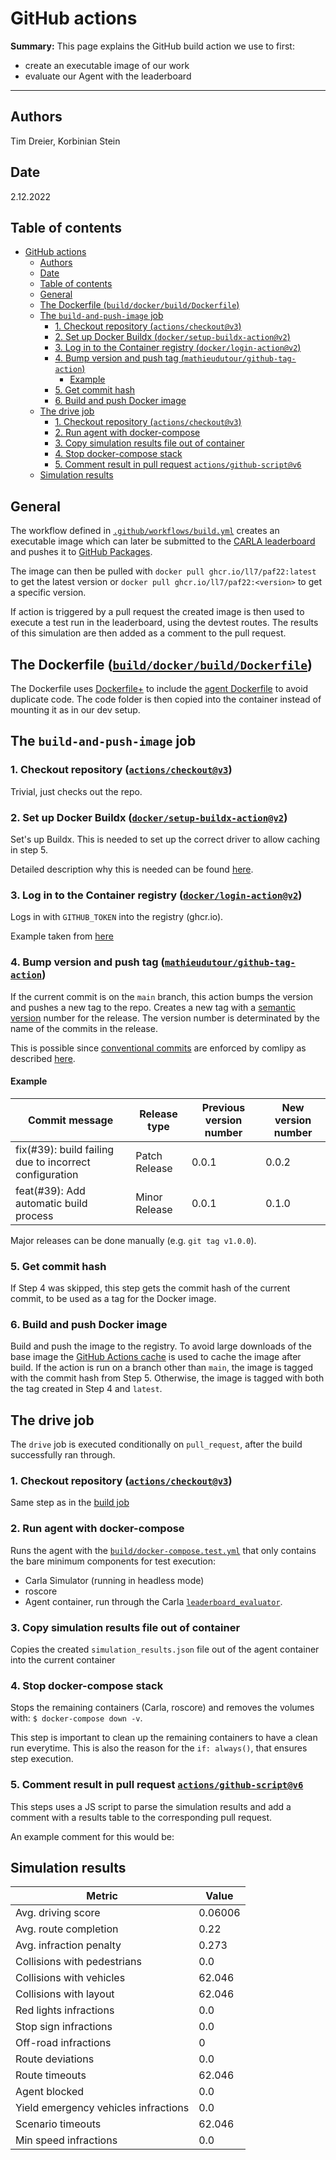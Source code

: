 # GitHub actions

**Summary:** This page explains the GitHub build action we use to first:

- create an executable image of our work
- evaluate our Agent with the leaderboard

---

## Authors

Tim Dreier, Korbinian Stein

## Date

2.12.2022

## Table of contents

<!-- TOC -->

- [GitHub actions](#github-actions)
  - [Authors](#authors)
  - [Date](#date)
  - [Table of contents](#table-of-contents)
  - [General](#general)
  - [The Dockerfile (`build/docker/build/Dockerfile`)](#the-dockerfile--builddockerbuilddockerfile-)
  - [The `build-and-push-image` job](#the-build-and-push-image-job)
    - [1. Checkout repository (`actions/checkout@v3`)](#1-checkout-repository--actionscheckoutv3-)
    - [2. Set up Docker Buildx (`docker/setup-buildx-action@v2`)](#2-set-up-docker-buildx--dockersetup-buildx-actionv2-)
    - [3. Log in to the Container registry (`docker/login-action@v2`)](#3-log-in-to-the-container-registry--dockerlogin-actionv2-)
    - [4. Bump version and push tag (`mathieudutour/github-tag-action`)](#4-bump-version-and-push-tag--mathieudutourgithub-tag-action-)
      - [Example](#example)
    - [5. Get commit hash](#5-get-commit-hash)
    - [6. Build and push Docker image](#6-build-and-push-docker-image)
  - [The drive job](#the-drive-job)
    - [1. Checkout repository (`actions/checkout@v3`)](#1-checkout-repository--actionscheckoutv3--1)
    - [2. Run agent with docker-compose](#2-run-agent-with-docker-compose)
    - [3. Copy simulation results file out of container](#3-copy-simulation-results-file-out-of-container)
    - [4. Stop docker-compose stack](#4-stop-docker-compose-stack)
    - [5. Comment result in pull request `actions/github-script@v6`](#5-comment-result-in-pull-request-actionsgithub-scriptv6)
  - [Simulation results](#simulation-results)

<!-- TOC -->

## General

The workflow defined in [`.github/workflows/build.yml`](../../.github/workflows/build.yml) creates an executable image
which can later be submitted to the [CARLA leaderboard](https://leaderboard.carla.org) and pushes it
to [GitHub Packages](ghcr.io).

The image can then be pulled with `docker pull ghcr.io/ll7/paf22:latest` to get the latest version
or `docker pull ghcr.io/ll7/paf22:<version>` to get a specific version.

If action is triggered by a pull request the created image is then used to execute a test run in the leaderboard, using
the devtest routes. The results of this simulation are then added as a comment to the pull request.

## The Dockerfile ([`build/docker/build/Dockerfile`](../../build/docker/build/Dockerfile))

The Dockerfile uses [Dockerfile+](https://github.com/edrevo/dockerfile-plus) to include
the [agent Dockerfile](../../build/docker/agent/Dockerfile) to avoid duplicate code.
The code folder is then copied into the container instead of mounting it as in our dev setup.

## The `build-and-push-image` job

### 1. Checkout repository ([`actions/checkout@v3`](https://github.com/actions/checkout))

Trivial, just checks out the repo.

### 2. Set up Docker Buildx ([`docker/setup-buildx-action@v2`](https://github.com/docker/setup-buildx-action))

Set's up Buildx. This is needed to set up the correct driver to allow caching in step 5.

Detailed description why this is needed can be
found [here](https://github.com/docker/build-push-action/issues/163#issuecomment-1053657228).

### 3. Log in to the Container registry ([`docker/login-action@v2`](https://github.com/docker/login-action))

Logs in with `GITHUB_TOKEN` into the registry (ghcr.io).

Example taken from [here](https://docs.github.com/en/actions/publishing-packages/publishing-docker-images)

### 4. Bump version and push tag ([`mathieudutour/github-tag-action`](https://github.com/mathieudutour/github-tag-action))

If the current commit is on the `main` branch, this action bumps the version and pushes a new tag to the repo.
Creates a new tag with a [semantic version](https://semver.org/) number for the release.
The version number is determinated by the name of the commits in the release.

This is possible since [conventional commits](https://www.conventionalcommits.org/) are enforced by comlipy as
described [here](./02_linting.md).

#### Example

| Commit message                                         | Release type  | Previous version number | New version number |
|--------------------------------------------------------|---------------|-------------------------|--------------------|
| fix(#39): build failing due to incorrect configuration | Patch Release | 0.0.1                   | 0.0.2              |
| feat(#39): Add automatic build process                 | Minor Release | 0.0.1                   | 0.1.0              |

Major releases can be done manually (e.g. `git tag v1.0.0`).

### 5. Get commit hash

If Step 4 was skipped, this step gets the commit hash of the current commit, to be used as a tag for the Docker image.

### 6. Build and push Docker image

Build and push the image to the registry. To avoid large downloads of the base image
the [GitHub Actions cache](https://docs.docker.com/build/building/cache/backends/gha/)
is used to cache the image after build.
If the action is run on a branch other than `main`, the image is tagged with the commit hash from Step 5.
Otherwise, the image is tagged with both the tag created in Step 4 and `latest`.

## The drive job

The `drive` job is executed conditionally on `pull_request`, after the build successfully ran through.

### 1. Checkout repository ([`actions/checkout@v3`](https://github.com/actions/checkout))

Same step as in the [build job](#1-checkout-repository--actionscheckoutv3-)

### 2. Run agent with docker-compose

Runs the agent with the [`build/docker-compose.test.yml`](../../build/docker-compose.test.yml) that only contains the
bare minimum components for test execution:

- Carla Simulator (running in headless mode)
- roscore
- Agent container, run through the
  Carla [`leaderboard_evaluator`](https://github.com/carla-simulator/leaderboard/blob/leaderboard-2.0/leaderboard/leaderboard_evaluator.py).

### 3. Copy simulation results file out of container

Copies the created `simulation_results.json` file out of the agent container into the current container

### 4. Stop docker-compose stack

Stops the remaining containers (Carla, roscore) and removes the volumes with:
`$ docker-compose down -v`.

This step is important to clean up the remaining containers to have a clean run everytime. This is also the reason for
the `if: always()`, that ensures step execution.

### 5. Comment result in pull request [`actions/github-script@v6`](https://github.com/marketplace/actions/github-script)

This steps uses a JS script to parse the simulation results and add a comment with a results table to the corresponding
pull request.

An example comment for this would be:

## Simulation results

| Metric                               | Value   |
|--------------------------------------|---------|
| Avg. driving score                   | 0.06006 |
| Avg. route completion                | 0.22    |
| Avg. infraction penalty              | 0.273   |
| Collisions with pedestrians          | 0.0     |
| Collisions with vehicles             | 62.046  |
| Collisions with layout               | 62.046  |
| Red lights infractions               | 0.0     |
| Stop sign infractions                | 0.0     |
| Off-road infractions                 | 0       |
| Route deviations                     | 0.0     |
| Route timeouts                       | 62.046  |
| Agent blocked                        | 0.0     |
| Yield emergency vehicles infractions | 0.0     |
| Scenario timeouts                    | 62.046  |
| Min speed infractions                | 0.0     |
